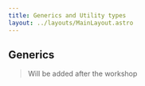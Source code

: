 ```yaml
---
title: Generics and Utility types
layout: ../layouts/MainLayout.astro
---
```


## Generics

> Will be added after the workshop
